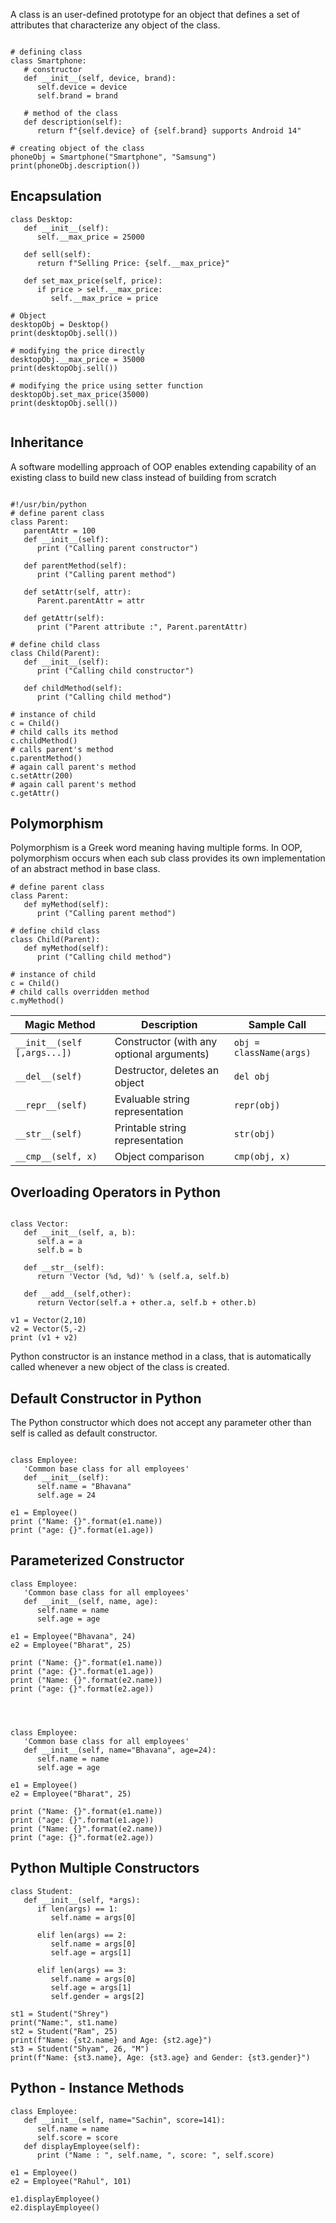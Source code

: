 

A class is an user-defined prototype for an object that defines a set of attributes 
that characterize any object of the class.


```

# defining class
class Smartphone:
   # constructor    
   def __init__(self, device, brand):
      self.device = device
      self.brand = brand
   
   # method of the class
   def description(self):
      return f"{self.device} of {self.brand} supports Android 14"

# creating object of the class
phoneObj = Smartphone("Smartphone", "Samsung")
print(phoneObj.description()) 

```



Encapsulation
---------------


```
class Desktop:
   def __init__(self):
      self.__max_price = 25000

   def sell(self):
      return f"Selling Price: {self.__max_price}"

   def set_max_price(self, price):
      if price > self.__max_price:
         self.__max_price = price

# Object
desktopObj = Desktop()
print(desktopObj.sell()) 

# modifying the price directly
desktopObj.__max_price = 35000
print(desktopObj.sell()) 

# modifying the price using setter function
desktopObj.set_max_price(35000)
print(desktopObj.sell()) 


```


Inheritance
-------------

A software modelling approach of OOP enables extending capability 
of an existing class to build new class instead of building from scratch


```

#!/usr/bin/python
# define parent class
class Parent:        
   parentAttr = 100
   def __init__(self):
      print ("Calling parent constructor")

   def parentMethod(self):
      print ("Calling parent method")

   def setAttr(self, attr):
      Parent.parentAttr = attr

   def getAttr(self):
      print ("Parent attribute :", Parent.parentAttr)

# define child class
class Child(Parent): 
   def __init__(self):
      print ("Calling child constructor")

   def childMethod(self):
      print ("Calling child method")

# instance of child
c = Child()  
# child calls its method        
c.childMethod() 
# calls parent's method     
c.parentMethod()  
# again call parent's method   
c.setAttr(200)  
# again call parent's method     
c.getAttr()

```

Polymorphism
---------------

Polymorphism is a Greek word meaning having multiple forms. 
In OOP, polymorphism occurs when each sub class provides its own implementation of an abstract method in base class.



```
# define parent class
class Parent:        
   def myMethod(self):
      print ("Calling parent method")

# define child class
class Child(Parent): 
   def myMethod(self):
      print ("Calling child method")

# instance of child
c = Child()
# child calls overridden method          
c.myMethod()         

```

| Magic Method      | Description                         | Sample Call                |
|------------------|---------------------------------|----------------------------|
| `__init__(self [,args...])`  | Constructor (with any optional arguments) | `obj = className(args)`  |
| `__del__(self)`  | Destructor, deletes an object | `del obj` |
| `__repr__(self)`  | Evaluable string representation | `repr(obj)` |
| `__str__(self)`  | Printable string representation | `str(obj)` |
| `__cmp__(self, x)`  | Object comparison | `cmp(obj, x)` |


Overloading Operators in Python
---------------------------------

```

class Vector:
   def __init__(self, a, b):
      self.a = a
      self.b = b

   def __str__(self):
      return 'Vector (%d, %d)' % (self.a, self.b)
   
   def __add__(self,other):
      return Vector(self.a + other.a, self.b + other.b)

v1 = Vector(2,10)
v2 = Vector(5,-2)
print (v1 + v2)

```

Python constructor is an instance method in a class, that is automatically called whenever 
a new object of the class is created.

Default Constructor in Python
-------------------------------
The Python constructor which does not accept any parameter other than self is called as default constructor.


```

class Employee:
   'Common base class for all employees'
   def __init__(self):
      self.name = "Bhavana"
      self.age = 24

e1 = Employee()
print ("Name: {}".format(e1.name))
print ("age: {}".format(e1.age))

```

Parameterized Constructor
--------------------------


```
class Employee:
   'Common base class for all employees'
   def __init__(self, name, age):
      self.name = name
      self.age = age

e1 = Employee("Bhavana", 24)
e2 = Employee("Bharat", 25)

print ("Name: {}".format(e1.name))
print ("age: {}".format(e1.age))
print ("Name: {}".format(e2.name))
print ("age: {}".format(e2.age))



```

```

class Employee:
   'Common base class for all employees'
   def __init__(self, name="Bhavana", age=24):
      self.name = name
      self.age = age

e1 = Employee()
e2 = Employee("Bharat", 25)

print ("Name: {}".format(e1.name))
print ("age: {}".format(e1.age))
print ("Name: {}".format(e2.name))
print ("age: {}".format(e2.age))

```


Python Multiple Constructors
------------------------------


```
class Student:
   def __init__(self, *args):
      if len(args) == 1:
         self.name = args[0]
        
      elif len(args) == 2:
         self.name = args[0]
         self.age = args[1]
        
      elif len(args) == 3:
         self.name = args[0]
         self.age = args[1]
         self.gender = args[2]
            
st1 = Student("Shrey")
print("Name:", st1.name)
st2 = Student("Ram", 25)
print(f"Name: {st2.name} and Age: {st2.age}")
st3 = Student("Shyam", 26, "M")
print(f"Name: {st3.name}, Age: {st3.age} and Gender: {st3.gender}")

```



Python - Instance Methods
---------------------------


```
class Employee:
   def __init__(self, name="Sachin", score=141):
      self.name = name
      self.score = score
   def displayEmployee(self):
      print ("Name : ", self.name, ", score: ", self.score)

e1 = Employee()
e2 = Employee("Rahul", 101)

e1.displayEmployee()
e2.displayEmployee()




```









